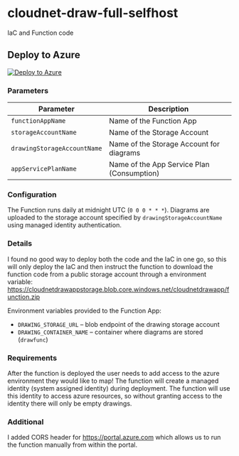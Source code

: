 # cloudnet-draw-full-selfhost
IaC and Function code

## Deploy to Azure


[![Deploy to Azure](https://aka.ms/deploytoazurebutton)](https://portal.azure.com/#create/Microsoft.Template/uri/https%3A%2F%2Fraw.githubusercontent.com%2Fkrhatland%2Fcloudnet-draw%2Fmain%2Fazure-function%2Fazuredeploy.json)


### Parameters

| Parameter            | Description                                  |
|-----------------------|----------------------------------------------|
| `functionAppName`    | Name of the Function App                     |
| `storageAccountName` | Name of the Storage Account                  |
| `drawingStorageAccountName` | Name of the Storage Account for diagrams |
| `appServicePlanName` | Name of the App Service Plan (Consumption)   |

### Configuration

The Function runs daily at midnight UTC (`0 0 0 * * *`). Diagrams are uploaded
to the storage account specified by `drawingStorageAccountName` using managed
identity authentication.

### Details
I found no good way to deploy both the code and the IaC in one go, so this will only deploy the IaC and then instruct the function to download the function code from a public storage account through a environment variable:
https://cloudnetdrawappstorage.blob.core.windows.net/cloudnetdrawapp/function.zip 

Environment variables provided to the Function App:

- `DRAWING_STORAGE_URL` – blob endpoint of the drawing storage account
- `DRAWING_CONTAINER_NAME` – container where diagrams are stored (`drawfunc`)

### Requirements
After the function is deployed the user needs to add access to the azure environment they would like to map! The function will create a managed identity (system assigned identity) during deployment.
The function will use this identity to access azure resources, so without granting access to the identity there will only be empty drawings.

### Additional
I added CORS header for https://portal.azure.com which allows us to run the function manually from within the portal.
